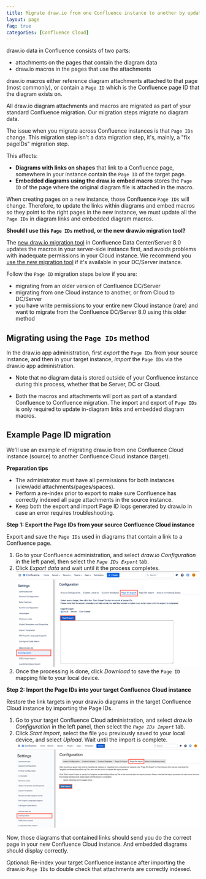 ```yaml
---
title: Migrate draw.io from one Confluence instance to another by updating PageIDs
layout: page
faq: true
categories: [Confluence Cloud]
---
```


draw.io data in Confluence consists of two parts:

* attachments on the pages that contain the diagram data
* draw.io macros in the pages that use the attachments

draw.io macros either reference diagram attachments attached to that page (most commonly), or contain a ``Page ID`` which is the Confluence page ID that the diagram exists on.

All draw.io diagram attachments and macros are migrated as part of your standard Confluence migration. Our migration steps migrate no diagram data.

The issue when you migrate across Confluence instances is that ``Page IDs`` change. This migration step isn't a data migration step, it's, mainly, a "fix pageIDs" migration step.

This affects:
* **Diagrams with links on shapes** that link to a Confluence page, somewhere in your instance contain the ``Page ID`` of the target page. 
* **Embedded diagrams using the draw.io embed macro** stores the ``Page ID`` of the page where the original diagram file is attached in the macro.

When creating pages on a new instance, those Confluence ``Page IDs`` will change. Therefore, to update the links within diagrams and embed macros so they point to the right pages in the new instance, we must update all the ``Page IDs`` in diagram links and embedded diagram macros. 

**Should I use this ``Page IDs`` method, or the new draw.io migration tool?**

The [new draw.io migration tool](/blog/confluence-drawio-migration.html) in Confluence Data Center/Server 8.0 updates the macros in your server-side instance first, and avoids problems with inadequate permissions in your Cloud instance. We recommend you [use the new migration tool](/doc/faq/migrate-drawio-dc-server-confluence-cloud.html) if it's available in your DC/Server instance. 

Follow the ``Page ID`` migration steps below if you are: 
* migrating from an older version of Confluence DC/Server
* migrating from one Cloud instance to another, or from Cloud to DC/Server
* you have write permissions to your entire new Cloud instance (rare) and want to migrate from the Confluence DC/Server 8.0 using this older method 

## Migrating using the ``Page IDs`` method

In the draw.io app administration, first _export_ the ``Page IDs`` from your source instance, and then in your target instance, _import_ the ``Page IDs`` via the draw.io app administration. 

* Note that no diagram data is stored outside of your Confluence instance during this process, whether that be Server, DC or Cloud.

* Both the macros and attachments will port as part of a standard Confluence to Confluence migration. The import and export of ``Page IDs`` is only required to update in-diagram links and embedded diagram macros.


## Example Page ID migration

We'll use an example of migrating draw.io from one Confluence Cloud instance (source) to another Confluence Cloud instance (target).

**Preparation tips** 
* The administrator must have all permissions for both instances (view/add attachments/pages/spaces). 
* Perform a re-index prior to export to make sure Confluence has correctly indexed all page attachments in the source instance.
* Keep both the export and import Page ID logs generated by draw.io in case an error requires troubleshooting.

**Step 1: Export the Page IDs from your source Confluence Cloud instance**

Export and save the ``Page IDs`` used in diagrams that contain a link to a Confluence page.

1. Go to your Confluence administration, and select _draw.io Configuration_ in the left panel, then select the _``Page IDs Export``_ tab.
2. Click _Export data_ and wait until it the process completes.
<br /><img src="/assets/img/blog/confluence-cloud-export-pageids.png" style="max-width:100%;height:auto;" alt="To make sure links in diagrams continue to work, export the page IDs from Confluence to correctly migrate">
1. Once the processing is done, click _Download_ to save the ``Page ID`` mapping file to your local device.

**Step 2: Import the Page IDs into your target Confluence Cloud instance**

Restore the link targets in your draw.io diagrams in the target Confluence Cloud instance by importing the Page IDs.

1. Go to your target Confluence Cloud administration, and select _draw.io Configuration_ in the left panel, then select the _``Page IDs Import``_ tab.
2. Click _Start import_, select the file you previously saved to your local device, and select _Upload_. Wait until the import is complete.
<br /><img src="/assets/img/blog/confluence-cloud-import-pageids.png" style="max-width:100%;height:auto;" alt="Import draw.io diagram data from another Confluence Cloud instance">

Now, those diagrams that contained links should send you do the correct page in your new Confluence Cloud instance. And embedded diagrams should display correctly.

_Optional:_ Re-index your target Confluence instance after importing the draw.io ``Page IDs`` to double check that attachments are correctly indexed.